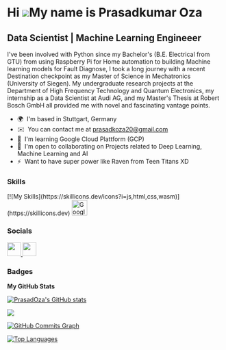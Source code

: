 Hi ![](https://user-images.githubusercontent.com/18350557/176309783-0785949b-9127-417c-8b55-ab5a4333674e.gif)My name is Prasadkumar Oza
=======================================================================================================================================

Data Scientist | Machine Learning Engineeer
-------------------------------------------

I've been involved with Python since my Bachelor's (B.E. Electrical from GTU) from using Raspberry Pi for Home automation to building Machine learning models for Fault Diagnose, I took a long journey with a recent Destination checkpoint as my Master of Science in Mechatronics (University of Siegen). My undergraduate research projects at the Department of High Frequency Technology and Quantum Electronics, my internship as a Data Scientist at Audi AG, and my Master's Thesis at Robert Bosch GmbH all provided me with novel and fascinating vantage points.

* 🌍  I'm based in Stuttgart, Germany
* ✉️  You can contact me at [prasadkoza20@gmail.com](mailto:prasadkoza20@gmail.com)
* 🧠  I'm learning Google Cloud Plattform (GCP)
* 🤝  I'm open to collaborating on Projects related to Deep Learning, Machine Learning and AI
* ⚡  Want to have super power like Raven from Teen Titans XD

### Skills


<p align="left">
[![My Skills](https://skillicons.dev/icons?i=js,html,css,wasm)](https://skillicons.dev)
<a href="https://cloud.google.com/" target="_blank" rel="noreferrer"><img src="https://raw.githubusercontent.com/danielcranney/readme-generator/main/public/icons/skills/googlecloud-colored.svg" width="36" height="36" alt="Google Cloud" /></a>
</p>


### Socials

<p align="left"> <a href="https://www.github.com/PrasadOza" target="_blank" rel="noreferrer"> <picture> <source media="(prefers-color-scheme: dark)" srcset="https://raw.githubusercontent.com/danielcranney/readme-generator/main/public/icons/socials/github-dark.svg" /> <source media="(prefers-color-scheme: light)" srcset="https://raw.githubusercontent.com/danielcranney/readme-generator/main/public/icons/socials/github.svg" /> <img src="https://raw.githubusercontent.com/danielcranney/readme-generator/main/public/icons/socials/github.svg" width="32" height="32" /> </picture> </a> <a href="https://www.linkedin.com/in/prasadkumaroza" target="_blank" rel="noreferrer"> <picture> <source media="(prefers-color-scheme: dark)" srcset="undefined" /> <source media="(prefers-color-scheme: light)" srcset="https://raw.githubusercontent.com/danielcranney/readme-generator/main/public/icons/socials/linkedin.svg" /> <img src="https://raw.githubusercontent.com/danielcranney/readme-generator/main/public/icons/socials/linkedin.svg" width="32" height="32" /> </picture> </a></p>

### Badges

<b>My GitHub Stats</b>

<a href="http://www.github.com/PrasadOza"><img src="https://github-readme-stats.vercel.app/api?username=PrasadOza&show_icons=true&hide=&count_private=true&title_color=14b8a6&text_color=0891b2&icon_color=22c55e&bg_color=1c1917&hide_border=true&show_icons=true" alt="PrasadOza's GitHub stats" /></a>

<a href="http://www.github.com/PrasadOza"><img src="https://github-readme-streak-stats.herokuapp.com/?user=PrasadOza&stroke=0891b2&background=1c1917&ring=14b8a6&fire=14b8a6&currStreakNum=0891b2&currStreakLabel=14b8a6&sideNums=0891b2&sideLabels=0891b2&dates=0891b2&hide_border=true" /></a>

<a href="http://www.github.com/PrasadOza"><img src="https://github-readme-activity-graph.cyclic.app/graph?username=PrasadOza&bg_color=1c1917&color=0891b2&line=22c55e&point=0891b2&area_color=1c1917&area=true&hide_border=true&custom_title=GitHub%20Commits%20Graph" alt="GitHub Commits Graph" /></a>

<a href="https://github.com/PrasadOza" align="left"><img src="https://github-readme-stats.vercel.app/api/top-langs/?username=PrasadOza&langs_count=10&title_color=14b8a6&text_color=0891b2&icon_color=22c55e&bg_color=1c1917&hide_border=true&locale=en&custom_title=Top%20%Languages" alt="Top Languages" /></a>
